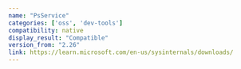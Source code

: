 ```yaml
---
name: "PsService"
categories: ['oss', 'dev-tools']
compatibility: native
display_result: "Compatible"
version_from: "2.26"
link: https://learn.microsoft.com/en-us/sysinternals/downloads/
---
```

